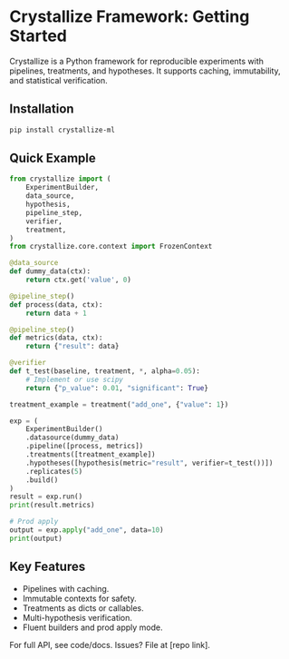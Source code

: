 # Crystallize Framework: Getting Started

Crystallize is a Python framework for reproducible experiments with pipelines, treatments, and hypotheses. It supports caching, immutability, and statistical verification.

## Installation

```bash
pip install crystallize-ml
```

## Quick Example

```python
from crystallize import (
    ExperimentBuilder,
    data_source,
    hypothesis,
    pipeline_step,
    verifier,
    treatment,
)
from crystallize.core.context import FrozenContext

@data_source
def dummy_data(ctx):
    return ctx.get('value', 0)

@pipeline_step()
def process(data, ctx):
    return data + 1

@pipeline_step()
def metrics(data, ctx):
    return {"result": data}

@verifier
def t_test(baseline, treatment, *, alpha=0.05):
    # Implement or use scipy
    return {"p_value": 0.01, "significant": True}

treatment_example = treatment("add_one", {"value": 1})

exp = (
    ExperimentBuilder()
    .datasource(dummy_data)
    .pipeline([process, metrics])
    .treatments([treatment_example])
    .hypotheses([hypothesis(metric="result", verifier=t_test())])
    .replicates(5)
    .build()
)
result = exp.run()
print(result.metrics)

# Prod apply
output = exp.apply("add_one", data=10)
print(output)
```

## Key Features

- Pipelines with caching.
- Immutable contexts for safety.
- Treatments as dicts or callables.
- Multi-hypothesis verification.
- Fluent builders and prod apply mode.

For full API, see code/docs. Issues? File at [repo link].
